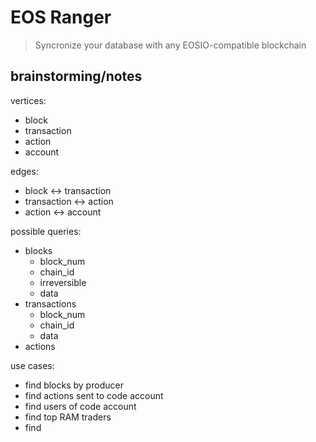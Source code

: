 # EOS Ranger

> Syncronize your database with any EOSIO-compatible blockchain

## brainstorming/notes

vertices:

- block
- transaction
- action
- account

edges:

- block <-> transaction
- transaction <-> action
- action <-> account

possible queries:

- blocks
  - block_num
  - chain_id
  - irreversible
  - data
- transactions
  - block_num
  - chain_id
  - data
- actions

use cases:

- find blocks by producer
- find actions sent to code account
- find users of code account
- find top RAM traders
- find
